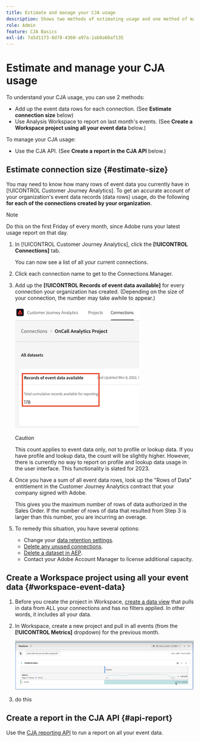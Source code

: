 ```yaml
---
title: Estimate and manage your CJA usage
description: Shows two methods of estimating usage and one method of managing it.
role: Admin
feature: CJA Basics
exl-id: 7a5d1173-8d78-4360-a97a-1ab0a60af135
---
```

# Estimate and manage your CJA usage

To understand your CJA usage, you can use 2 methods:

* Add up the event data rows for each connection. (See **Estimate connection size** below)
* Use Analysis Workspace to report on last month's events. (See **Create a Workspace project using all your event data** below.)

To manage your CJA usage:

* Use the CJA API. (See **Create a report in the CJA API** below.)

## Estimate connection size {#estimate-size}

You may need to know how many rows of event data you currently have in [!UICONTROL Customer Journey Analytics]. To get an accurate account of your organization's event data records (data rows) usage, do the following **for each of the connections created by your organization**. 

>[!NOTE]
>
>Do this on the first Friday of every month, since Adobe runs your latest usage report on that day.  

1. In [!UICONTROL Customer Journey Analytics], click the **[!UICONTROL Connections]** tab. 

    You can now see a list of all your current connections.

1. Click each connection name to get to the Connections Manager.

1. Add up the **[!UICONTROL Records of event data available]** for every connection your organization has created. (Depending on the size of your connection, the number may take awhile to appear.)

    ![event data](assets/event-data.png)

   >[!CAUTION]
   >
   >   This count applies to event data only, not to profile or lookup data. If you have profile and lookup data, the count will be slightly higher. However, there is currently no way to report on profile and lookup data usage in the user interface. This functionality is slated for 2023.

1. Once you have a sum of all event data rows, look up the "Rows of Data" entitlement in the Customer Journey Analytics contract that your company signed with Adobe. 

    This gives you the maximum number of rows of data authorized in the Sales Order. If the number of rows of data that resulted from Step 3 is larger than this number, you are incurring an overage.

1. To remedy this situation, you have several options:

    * Change your [data retention settings](https://experienceleague.adobe.com/docs/analytics-platform/using/cja-connections/manage-connections.html#set-rolling-window-for-connection-data-retention).
    * [Delete any unused connections](https://experienceleague.adobe.com/docs/analytics-platform/using/cja-overview/cja-faq.html#implications-of-deleting-data-components).
    * [Delete a dataset in AEP](https://experienceleague.adobe.com/docs/analytics-platform/using/cja-overview/cja-faq.html#implications-of-deleting-data-components).
    * Contact your Adobe Account Manager to license additional capacity. 

## Create a Workspace project using all your event data {#workspace-event-data}

1. Before you create the project in Workspace, [create a data view](/help/data-views/create-dataview.md) that pulls in data from ALL your connections and has no filters applied. In other words, it includes all your data.

1. In Workspace, create a new project and pull in all events (from the **[!UICONTROL Metrics]** dropdown) for the previous month.

   ![Events](assets/events-usage.png)

1. do this

## Create a report in the CJA API {#api-report}

Use the [CJA reporting API](https://developer.adobe.com/cja-apis/docs/api/#tag/Reporting-API) to run a report on all your event data.
